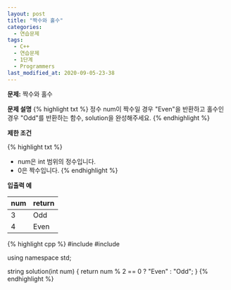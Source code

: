 ```yaml
---
layout: post
title: "짝수와 홀수"
categories:
  - 연습문제
tags:
  - C++
  - 연습문제
  - 1단계
  - Programmers
last_modified_at: 2020-09-05-23-38
---
```


<strong> 문제:</strong> 짝수와 홀수

<strong>문제 설명</strong>
{% highlight txt %}
정수 num이 짝수일 경우 "Even"을 반환하고 홀수인 경우 "Odd"를 반환하는
함수, solution을 완성해주세요.
{% endhighlight %}

<strong>제한 조건</strong>

{% highlight txt %}
  - num은 int 범위의 정수입니다.
  - 0은 짝수입니다.
{% endhighlight %}

<strong>입출력 예</strong>

| num | return |
| --- | --- |
| 3 | Odd |
| 4 | Even |


{% highlight cpp %}
#include <string>
#include <vector>

using namespace std;

string solution(int num) {
    return num % 2 == 0 ? "Even" : "Odd";
}
{% endhighlight %}
